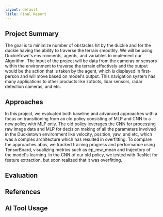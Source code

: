 ```yaml
---
layout: default
Title: Final Report
---
```


## Project Summary
The goal is to minimize number of obstacles hit by the duckie and for the duckie having the ability to traverse the terrain smoothly. We will be using DuckieTown's environments, agents, and variables to implement our Algorithm. The input of the project will be data from the cameras or sensors within the environment to traverse the terrain effectively and the output would be the action that is taken by the agent, which is displayed in first-person and will move based on model's output. This navigation system has many applications to other products like zotbots, lidar sensors, radar detection cameras, and etc. 


## Approaches
In this project, we evaluated both baseline and advanced approaches with a focus on transitioning from an old policy consisting of MLP and CNN to a new policy with MLP only. The old policy leverages the CNN for processing raw image data and MLP for decision making of all the parameters involved in the Duckietown environment like velocity, position, yaw, and etc, which was a complex architecture which has resulted in overfitting. To compare the approaches abov, we tracked training progress and performance using TensorBoard, visualizing metrics such as ep_rew_mean and trajectory of the model's learning. In the CNN of our old policy, we tested with ResNet for feature extraction, but soon realized that it was overfitting. 

## Evaluation

## References

## AI Tool Usage
